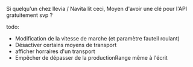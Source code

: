 Si quelqu'un chez Ilevia / Navita lit ceci,
Moyen d'avoir une clé pour l'API gratuitement svp ?

todo:
- Modification de la vitesse de marche (et paramètre fauteil roulant)
- Désactiver certains moyens de transport
- afficher horraires d'un transport
- Empêcher de dépasser de la productionRange même à l'écrit